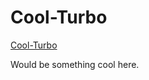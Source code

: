 Cool-Turbo
==========

>>
[Cool-Turbo](http://krman009.github.io/Cool-Turbo/ "Website")

Would be something cool here.
